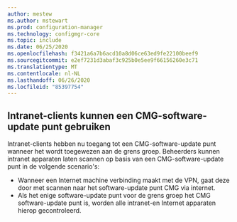 ```yaml
---
author: mestew
ms.author: mstewart
ms.prod: configuration-manager
ms.technology: configmgr-core
ms.topic: include
ms.date: 06/25/2020
ms.openlocfilehash: f3421a6a7b6acd10a8d06ce63ed9fe22100beef9
ms.sourcegitcommit: e2ef7231d3abaf3c925b0e5ee9f66156260e3c71
ms.translationtype: MT
ms.contentlocale: nl-NL
ms.lasthandoff: 06/26/2020
ms.locfileid: "85397754"
---
```

## <a name="intranet-clients-can-use-a-cmg-software-update-point"></a><a name="bkmk_cmg-sup"></a>Intranet-clients kunnen een CMG-software-update punt gebruiken

Intranet-clients hebben nu toegang tot een CMG-software-update punt wanneer het wordt toegewezen aan de grens groep. Beheerders kunnen intranet apparaten laten scannen op basis van een CMG-software-update punt in de volgende scenario's:

- Wanneer een Internet machine verbinding maakt met de VPN, gaat deze door met scannen naar het software-update punt CMG via internet.
- Als het enige software-update punt voor de grens groep het CMG software-update punt is, worden alle intranet-en Internet apparaten hierop gecontroleerd.
